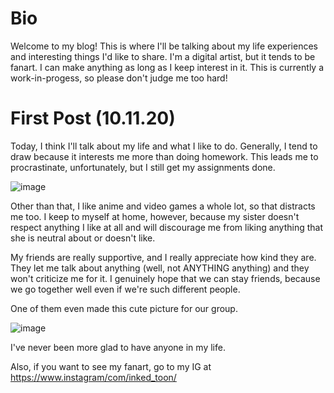 # Bio
Welcome to my blog! This is where I'll be talking about my life experiences and interesting things I'd like to share. I'm a digital artist, but it tends to be fanart. I can make anything as long as I keep interest in it. This is currently a work-in-progess, so please don't judge me too hard!

# First Post (10.11.20)
Today, I think I'll talk about my life and what I like to do. Generally, I tend to draw because it interests me more than doing homework. This leads me to procrastinate, unfortunately, but I still get my assignments done.

![image](https://user-images.githubusercontent.com/72177607/95699872-6f2ece00-0bfa-11eb-82b0-d57851ee02b1.png)

Other than that, I like anime and video games a whole lot, so that distracts me too. I keep to myself at home, however, because my sister doesn't respect anything I like at all and will discourage me from liking anything that she is neutral about or doesn't like.

My friends are really supportive, and I really appreciate how kind they are. They let me talk about anything (well, not ANYTHING anything) and they won't criticize me for it. I genuinely hope that we can stay friends, because we go together well even if we're such different people.

One of them even made this cute picture for our group.

![image](https://user-images.githubusercontent.com/72177607/95699862-6938ed00-0bfa-11eb-929b-9f607896f5e9.png)

I've never been more glad to have anyone in my life.

Also, if you want to see my fanart, go to my IG at https://www.instagram/com/inked_toon/
